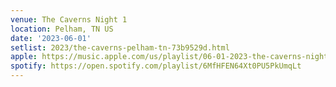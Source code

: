 ```yaml
---
venue: The Caverns Night 1
location: Pelham, TN US
date: '2023-06-01'
setlist: 2023/the-caverns-pelham-tn-73b9529d.html
apple: https://music.apple.com/us/playlist/06-01-2023-the-caverns-night-1/pl.u-oZyl3V1soabZ6d
spotify: https://open.spotify.com/playlist/6MfHFEN64Xt0PU5PkUmqLt
---
```

